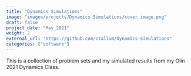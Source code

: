 ```yaml
---
title: "Dynamics Simulations"
image: "images/projects/Dynamics Simulations/cover image.png"
draft: false
project_date: "May 2021"
weight: 2
external_url: "https://github.com/ctallum/Dynamics-Simulations"
categories: ["software"]
---
```


This is a collection of problem sets and my simulated results from my Olin 2021 Dynamics Class.